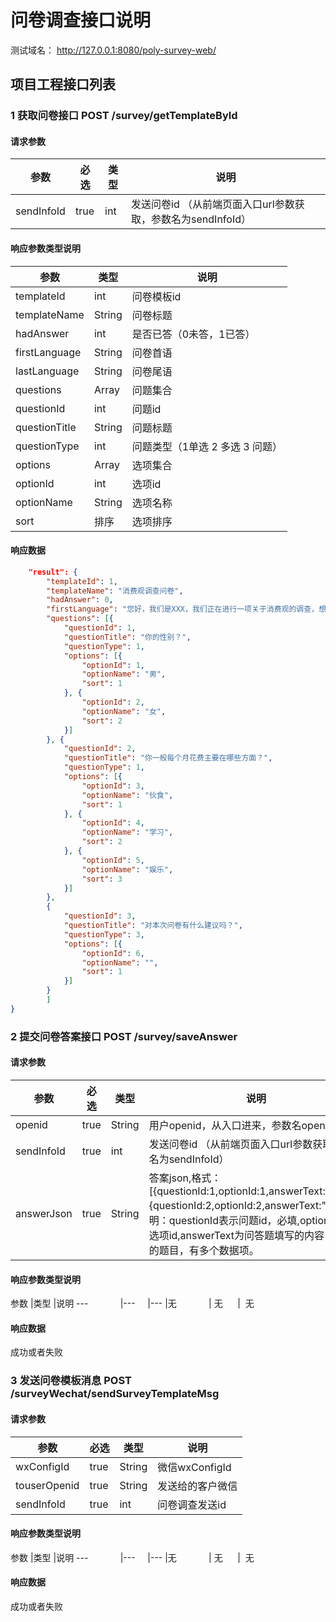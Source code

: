 # 问卷调查接口说明
测试域名：  http://127.0.0.1:8080/poly-survey-web/

## 项目工程接口列表

### 1 获取问卷接口 POST  /survey/getTemplateById
#### 请求参数
参数            |必选     |类型     |说明
---             |---      |---      |---
sendInfoId		|true    |int      |发送问卷id （从前端页面入口url参数获取，参数名为sendInfoId）

#### 响应参数类型说明
参数            |类型     |说明
---           |---      |---   
templateId    |int      |问卷模板id
templateName  |String   |问卷标题
hadAnswer 	  |int      |是否已答（0未答，1已答）
firstLanguage |String   |问卷首语
lastLanguage  |String   |问卷尾语
questions     |Array    |问题集合
  questionId    |int      |问题id
  questionTitle |String   |问题标题
  questionType  |int      |问题类型（1单选 2 多选 3 问题）
   options     |Array    |选项集合
   optionId    |int      |选项id
   optionName  |String   |选项名称
   sort        |排序      |选项排序

#### 响应数据
```json
	"result": {
		"templateId": 1,
		"templateName": "消费观调查问卷",
		"hadAnswer": 0,
		"firstLanguage": "您好，我们是XXX，我们正在进行一项关于消费观的调查，想邀请您用几分钟时间帮忙填答这份问卷。本问卷实行匿名制，所有数据只用于统计分析， 请您放心填写。题目选项无对错之分，请您按自己的实际情况填写。谢谢您的帮助。",
		"questions": [{
			"questionId": 1,
			"questionTitle": "你的性别？",
			"questionType": 1,
			"options": [{
				"optionId": 1,
				"optionName": "男",
				"sort": 1
			}, {
				"optionId": 2,
				"optionName": "女",
				"sort": 2
			}]
		}, {
			"questionId": 2,
			"questionTitle": "你一般每个月花费主要在哪些方面？",
			"questionType": 1,
			"options": [{
				"optionId": 3,
				"optionName": "伙食",
				"sort": 1
			}, {
				"optionId": 4,
				"optionName": "学习",
				"sort": 2
			}, {
				"optionId": 5,
				"optionName": "娱乐",
				"sort": 3
			}]
		},
		{
			"questionId": 3,
			"questionTitle": "对本次问卷有什么建议吗？",
			"questionType": 3,
			"options": [{
				"optionId": 6,
				"optionName": "",
				"sort": 1
			}]
		}
		]
}
```



### 2 提交问卷答案接口 POST  /survey/saveAnswer
#### 请求参数
参数            |必选     |类型     |说明
---             |---      |---      |---
openid      	|true     |String       |用户openid，从入口进来，参数名openid
sendInfoId      |true     |int          |发送问卷id （从前端页面入口url参数获取，参数名为sendInfoId）
answerJson      |true     |String       |答案json,格式：[{questionId:1,optionId:1,answerText:"xxxx"},{questionId:2,optionId:2,answerText:""}]，说明：questionId表示问题id，必填,optionId表示选项id,answerText为问答题填写的内容，多选的题目，有多个数据项。



#### 响应参数类型说明
参数            |类型     |说明
---             |---      |---
|无              | 无      |  无

#### 响应数据
成功或者失败


### 3 发送问卷模板消息 POST  /surveyWechat/sendSurveyTemplateMsg
#### 请求参数
参数            |必选     |类型     |说明
---             |---      |---      |---
wxConfigId      |true     |String       |微信wxConfigId
touserOpenid    |true     |String       |发送给的客户微信
sendInfoId      |true     |int          |问卷调查发送id



#### 响应参数类型说明
参数            |类型     |说明
---             |---      |---
|无              | 无      |  无

#### 响应数据
成功或者失败